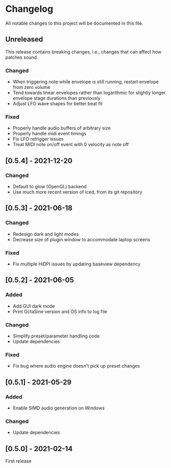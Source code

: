 # Changelog

All notable changes to this project will be documented in this file.

## Unreleased

This release contains breaking changes, i.e., changes that can affect
how patches sound.

### Changed

- When triggering note while envelope is still running, restart envelope from
  zero volume
- Tend towards linear envelopes rather than logarithmic for slightly longer
  envelope stage durations than previously
- Adjust LFO wave shapes for better beat fit

### Fixed

- Properly handle audio buffers of arbitrary size
- Properly handle midi event timings
- Fix LFO retrigger issues
- Treat MIDI note on/off event with 0 velocity as note off

## [0.5.4] - 2021-12-20

### Changed

- Default to glow (OpenGL) backend
- Use much more recent version of iced, from its git repository

## [0.5.3] - 2021-06-18

### Changed

- Redesign dark and light modes
- Decrease size of plugin window to accommodate laptop screens

### Fixed

- Fix multiple HiDPI issues by updating baseview dependency

## [0.5.2] - 2021-06-05

### Added

- Add GUI dark mode
- Print OctaSine version and OS info to log file

### Changed

- Simplify preset/parameter handling code
- Update dependencies

### Fixed

- Fix bug where audio engine doesn't pick up preset changes

## [0.5.1] - 2021-05-29

### Added

- Enable SIMD audio generation on Windows

### Changed

- Update dependencies

## [0.5.0] - 2021-02-14

First release
